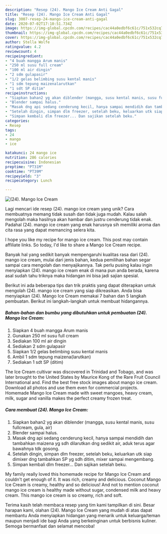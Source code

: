 ```yaml
---
description: "Resep (24). Mango Ice Cream Anti Gagal"
title: "Resep (24). Mango Ice Cream Anti Gagal"
slug: 3007-resep-24-mango-ice-cream-anti-gagal
date: 2020-07-02T17:10:51.734Z
image: https://img-global.cpcdn.com/recipes/cac44a0edbf6c61c/751x532cq70/24-mango-ice-cream-foto-resep-utama.jpg
thumbnail: https://img-global.cpcdn.com/recipes/cac44a0edbf6c61c/751x532cq70/24-mango-ice-cream-foto-resep-utama.jpg
cover: https://img-global.cpcdn.com/recipes/cac44a0edbf6c61c/751x532cq70/24-mango-ice-cream-foto-resep-utama.jpg
author: Stella Wolfe
ratingvalue: 4.2
reviewcount: 4
recipeingredient:
- "4 buah mangga Arum manis"
- "250 ml susu full cream"
- "100 ml air dingin"
- "2 sdm gulapasir"
- "1/2 gelas belimbing susu kental manis"
- "1 sdm tepung maizenalarutkan"
- "1 sdt SP ditim"
recipeinstructions:
- "Siapkan bahan2 yg akan diblender (mangga, susu kental manis, susu fullcream, gula, air)"
- "Blender sampai halus."
- "Masak dng api sedang cenderung kecil, hanya sampai mendidih dan tambahkan maizena yg sdh dilarutkan dng sedikit air, aduk terus agar bawahnya tdk gosong."
- "Setelah dingin, simpan dlm freezer, setelah beku, keluarkan utk siap dimixer dng tambahkan SP yg sdh ditim, mixer sampai mengembang."
- "Simpan kembali dlm freezer... Dan sajikan setelah beku."
categories:
- Resep
tags:
- 24
- mango
- ice

katakunci: 24 mango ice 
nutrition: 286 calories
recipecuisine: Indonesian
preptime: "PT31M"
cooktime: "PT39M"
recipeyield: "3"
recipecategory: Lunch

---
```



![(24). Mango Ice Cream](https://img-global.cpcdn.com/recipes/cac44a0edbf6c61c/751x532cq70/24-mango-ice-cream-foto-resep-utama.jpg)

Lagi mencari ide resep (24). mango ice cream yang unik? Cara membuatnya memang tidak susah dan tidak juga mudah. Kalau salah mengolah maka hasilnya akan hambar dan justru cenderung tidak enak. Padahal (24). mango ice cream yang enak harusnya sih memiliki aroma dan cita rasa yang dapat memancing selera kita.

I hope you like my recipe for mango ice cream. This post may contain affiliate links. So today, I&#39;d like to share a Mango Ice Cream recipe.

Banyak hal yang sedikit banyak mempengaruhi kualitas rasa dari (24). mango ice cream, mulai dari jenis bahan, kedua pemilihan bahan segar sampai cara mengolah dan menyajikannya. Tak perlu pusing kalau ingin menyiapkan (24). mango ice cream enak di mana pun anda berada, karena asal sudah tahu triknya maka hidangan ini bisa jadi sajian spesial.


Berikut ini ada beberapa tips dan trik praktis yang dapat diterapkan untuk mengolah (24). mango ice cream yang siap dikreasikan. Anda bisa menyiapkan (24). Mango Ice Cream memakai 7 bahan dan 5 langkah pembuatan. Berikut ini langkah-langkah untuk membuat hidangannya.

<!--inarticleads1-->

##### Bahan-bahan dan bumbu yang dibutuhkan untuk pembuatan (24). Mango Ice Cream:

1. Siapkan 4 buah mangga Arum manis
1. Gunakan 250 ml susu full cream
1. Sediakan 100 ml air dingin
1. Sediakan 2 sdm gulapasir
1. Siapkan 1/2 gelas belimbing susu kental manis
1. Ambil 1 sdm tepung maizena(larutkan)
1. Sediakan 1 sdt SP (ditim)


The Ice Cream cultivar was discovered in Trinidad and Tobago, and was later brought to the United States by Maurice Kong of the Rare Fruit Council International and. Find the best free stock images about mango ice cream. Download all photos and use them even for commercial projects. Homemade Mango Ice Cream made with sweet mangoes, heavy cream, milk, sugar and vanilla makes the perfect creamy frozen treat. 

<!--inarticleads2-->

##### Cara membuat (24). Mango Ice Cream:

1. Siapkan bahan2 yg akan diblender (mangga, susu kental manis, susu fullcream, gula, air)
1. Blender sampai halus.
1. Masak dng api sedang cenderung kecil, hanya sampai mendidih dan tambahkan maizena yg sdh dilarutkan dng sedikit air, aduk terus agar bawahnya tdk gosong.
1. Setelah dingin, simpan dlm freezer, setelah beku, keluarkan utk siap dimixer dng tambahkan SP yg sdh ditim, mixer sampai mengembang.
1. Simpan kembali dlm freezer... Dan sajikan setelah beku.


My family really loved this homemade recipe for Mango Ice Cream and couldn&#39;t get enough of it. It was rich, creamy and delicious. Coconut Mango Ice Cream is creamy, healthy and so delicious! And not to mention coconut mango ice cream is healthy made without sugar, condensed milk and heavy cream. This mango ice cream is so creamy, rich and soft. 

Terima kasih telah membaca resep yang tim kami tampilkan di sini. Besar harapan kami, olahan (24). Mango Ice Cream yang mudah di atas dapat membantu Anda menyiapkan hidangan yang menarik untuk keluarga/teman maupun menjadi ide bagi Anda yang berkeinginan untuk berbisnis kuliner. Semoga bermanfaat dan selamat mencoba!
